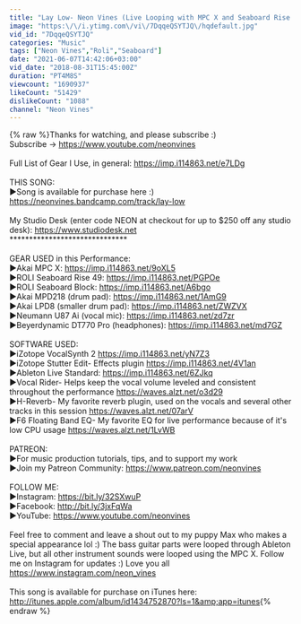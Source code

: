 ```yaml
---
title: "Lay Low- Neon Vines (Live Looping with MPC X and Seaboard Rise 49)"
image: "https:\/\/i.ytimg.com\/vi\/7DqqeQSYTJQ\/hqdefault.jpg"
vid_id: "7DqqeQSYTJQ"
categories: "Music"
tags: ["Neon Vines","Roli","Seaboard"]
date: "2021-06-07T14:42:06+03:00"
vid_date: "2018-08-31T15:45:00Z"
duration: "PT4M8S"
viewcount: "1690937"
likeCount: "51429"
dislikeCount: "1088"
channel: "Neon Vines"
---
```

{% raw %}Thanks for watching, and please subscribe :)<br />Subscribe → <a rel="nofollow" target="blank" href="https://www.youtube.com/neonvines">https://www.youtube.com/neonvines</a><br /><br />Full List of Gear I Use, in general: <a rel="nofollow" target="blank" href="https://imp.i114863.net/e7LDg">https://imp.i114863.net/e7LDg</a><br /><br />THIS SONG:<br />►Song is available for purchase here :) <a rel="nofollow" target="blank" href="https://neonvines.bandcamp.com/track/lay-low">https://neonvines.bandcamp.com/track/lay-low</a><br /><br />My Studio Desk (enter code NEON at checkout for up to $250 off any studio desk): <a rel="nofollow" target="blank" href="https://www.studiodesk.net">https://www.studiodesk.net</a><br />******************************<br /><br />GEAR USED in this Performance:<br />►Akai MPC X: <a rel="nofollow" target="blank" href="https://imp.i114863.net/9oXL5">https://imp.i114863.net/9oXL5</a><br />►ROLI Seaboard Rise 49: <a rel="nofollow" target="blank" href="https://imp.i114863.net/PGPOe">https://imp.i114863.net/PGPOe</a><br />►ROLI Seaboard Block: <a rel="nofollow" target="blank" href="https://imp.i114863.net/A6bgo">https://imp.i114863.net/A6bgo</a><br />►Akai MPD218 (drum pad): <a rel="nofollow" target="blank" href="https://imp.i114863.net/1AmG9">https://imp.i114863.net/1AmG9</a><br />►Akai LPD8 (smaller drum pad): <a rel="nofollow" target="blank" href="https://imp.i114863.net/ZWZVX">https://imp.i114863.net/ZWZVX</a><br />►Neumann U87 Ai (vocal mic): <a rel="nofollow" target="blank" href="https://imp.i114863.net/zd7zr">https://imp.i114863.net/zd7zr</a><br />►Beyerdynamic DT770 Pro (headphones): <a rel="nofollow" target="blank" href="https://imp.i114863.net/md7GZ">https://imp.i114863.net/md7GZ</a><br /><br />SOFTWARE USED:<br />►iZotope VocalSynth 2 <a rel="nofollow" target="blank" href="https://imp.i114863.net/yN7Z3">https://imp.i114863.net/yN7Z3</a><br />►iZotope Stutter Edit- Effects plugin <a rel="nofollow" target="blank" href="https://imp.i114863.net/4V1an">https://imp.i114863.net/4V1an</a><br />►Ableton Live Standard: <a rel="nofollow" target="blank" href="https://imp.i114863.net/6ZJkq">https://imp.i114863.net/6ZJkq</a><br />►Vocal Rider- Helps keep the vocal volume leveled and consistent throughout the performance <a rel="nofollow" target="blank" href="https://waves.alzt.net/o3d29">https://waves.alzt.net/o3d29</a><br />►H-Reverb- My favorite reverb plugin, used on the vocals and several other tracks in this session <a rel="nofollow" target="blank" href="https://waves.alzt.net/07arV">https://waves.alzt.net/07arV</a><br />►F6 Floating Band EQ- My favorite EQ for live performance because of it's low CPU usage <a rel="nofollow" target="blank" href="https://waves.alzt.net/1LvWB">https://waves.alzt.net/1LvWB</a><br /><br />PATREON:<br />►For music production tutorials, tips, and to support my work<br />►Join my Patreon Community: <a rel="nofollow" target="blank" href="https://www.patreon.com/neonvines">https://www.patreon.com/neonvines</a><br /><br />FOLLOW ME:<br />►Instagram: <a rel="nofollow" target="blank" href="https://bit.ly/32SXwuP">https://bit.ly/32SXwuP</a><br />►Facebook: <a rel="nofollow" target="blank" href="http://bit.ly/3jxFqWa">http://bit.ly/3jxFqWa</a><br />►YouTube: <a rel="nofollow" target="blank" href="https://www.youtube.com/neonvines">https://www.youtube.com/neonvines</a><br /><br />Feel free to comment and leave a shout out to my puppy Max who makes a special appearance lol :) The bass guitar parts were looped through Ableton Live, but all other instrument sounds were looped using the MPC X. Follow me on Instagram for updates :) Love you all <a rel="nofollow" target="blank" href="https://www.instagram.com/neon_vines">https://www.instagram.com/neon_vines</a><br /><br />This song is available for purchase on iTunes here: <a rel="nofollow" target="blank" href="http://itunes.apple.com/album/id1434752870?ls=1&amp;app=itunes">http://itunes.apple.com/album/id1434752870?ls=1&amp;app=itunes</a>{% endraw %}
